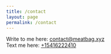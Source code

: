 ```yaml
---
title: /contact
layout: page
permalink: /contact
---
```

Write to me here: [contact@meatbag.xyz](mailto:contact@meatbag.xyz)\
Text me here: [+15416222410](sms:+15416222410)
